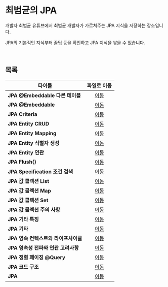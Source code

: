 # 최범균의 JPA
개발자 최범균 유튜브에서 최범균 개발자가 가르쳐주는 JPA 지식을 저장하는 장소입니다.   

JPA의 기본적인 지식부터 꿀팁 등을 확인하고 JPA 지식을 쌓을 수 있습니다.   

<br/>

## 목록
|타이틀|파일로 이동|
|---|:---:|
|**JPA @Embeddable 다른 테이블**|[이동](https://github.com/Hschan2/EverythingAboutJava/blob/master/Choibumkyun/JPA/JPA%20%40Embeddable%20%EB%8B%A4%EB%A5%B8%20%ED%85%8C%EC%9D%B4%EB%B8%94.md)|
|**JPA @Embeddable**|[이동](https://github.com/Hschan2/EverythingAboutJava/blob/master/Choibumkyun/JPA/JPA%20%40Embeddable.md)|
|**JPA Criteria**|[이동](https://github.com/Hschan2/EverythingAboutJava/blob/master/Choibumkyun/JPA/JPA%20Criteria.md)|
|**JPA Entity CRUD**|[이동](https://github.com/Hschan2/EverythingAboutJava/blob/master/Choibumkyun/JPA/JPA%20Entity%20CRUD.md)|
|**JPA Entity Mapping**|[이동](https://github.com/Hschan2/EverythingAboutJava/blob/master/Choibumkyun/JPA/JPA%20Entity%20Mapping.md)|
|**JPA Entity 식별자 생성**|[이동](https://github.com/Hschan2/EverythingAboutJava/blob/master/Choibumkyun/JPA/JPA%20Entity%20%EC%8B%9D%EB%B3%84%EC%9E%90%20%EC%83%9D%EC%84%B1.md)|
|**JPA Entity 연관**|[이동](https://github.com/Hschan2/EverythingAboutJava/blob/master/Choibumkyun/JPA/JPA%20Entity%20%EC%97%B0%EA%B4%80.md)|
|**JPA Flush()**|[이동](https://github.com/Hschan2/EverythingAboutJava/blob/master/Choibumkyun/JPA/JPA%20Flush().md)|
|**JPA Specification 조건 검색**|[이동](https://github.com/Hschan2/EverythingAboutJava/blob/master/Choibumkyun/JPA/JPA%20Specification%20%EC%A1%B0%EA%B1%B4%20%EA%B2%80%EC%83%89.md)|
|**JPA 값 콜렉션 List**|[이동](https://github.com/Hschan2/EverythingAboutJava/blob/master/Choibumkyun/JPA/JPA%20%EA%B0%92%20%EC%BD%9C%EB%A0%89%EC%85%98%20List.md)|
|**JPA 값 콜렉션 Map**|[이동](https://github.com/Hschan2/EverythingAboutJava/blob/master/Choibumkyun/JPA/JPA%20%EA%B0%92%20%EC%BD%9C%EB%A0%89%EC%85%98%20Map.md)|
|**JPA 값 콜렉션 Set**|[이동](https://github.com/Hschan2/EverythingAboutJava/blob/master/Choibumkyun/JPA/JPA%20%EA%B0%92%20%EC%BD%9C%EB%A0%89%EC%85%98%20Set.md)|
|**JPA 값 콜렉션 주의 사항**|[이동](https://github.com/Hschan2/EverythingAboutJava/blob/master/Choibumkyun/JPA/JPA%20%EA%B0%92%20%EC%BD%9C%EB%A0%89%EC%85%98%20%EC%A3%BC%EC%9D%98%20%EC%82%AC%ED%95%AD.md)|
|**JPA 기타 특징**|[이동](https://github.com/Hschan2/EverythingAboutJava/blob/master/Choibumkyun/JPA/JPA%20%EA%B8%B0%ED%83%80%20%ED%8A%B9%EC%A7%95.md)|
|**JPA 기타**|[이동](https://github.com/Hschan2/EverythingAboutJava/blob/master/Choibumkyun/JPA/JPA%20%EA%B8%B0%ED%83%80.md)|
|**JPA 영속 컨텍스트와 라이프사이클**|[이동](https://github.com/Hschan2/EverythingAboutJava/blob/master/Choibumkyun/JPA/JPA%20%EC%98%81%EC%86%8D%20%EC%BB%A8%ED%85%8D%EC%8A%A4%ED%8A%B8%EC%99%80%20%EB%9D%BC%EC%9D%B4%ED%94%84%EC%82%AC%EC%9D%B4%ED%81%B4.md)|
|**JPA 영속성 전파와 연관 고려사항**|[이동](https://github.com/Hschan2/EverythingAboutJava/blob/master/Choibumkyun/JPA/JPA%20%EC%98%81%EC%86%8D%EC%84%B1%20%EC%A0%84%ED%8C%8C%EC%99%80%20%EC%97%B0%EA%B4%80%20%EA%B3%A0%EB%A0%A4%EC%82%AC%ED%95%AD.md)|
|**JPA 정렬 페이징 @Query**|[이동](https://github.com/Hschan2/EverythingAboutJava/blob/master/Choibumkyun/JPA/JPA%20%EC%A0%95%EB%A0%AC%20%ED%8E%98%EC%9D%B4%EC%A7%95%20%40Query.md)|
|**JPA 코드 구조**|[이동](https://github.com/Hschan2/EverythingAboutJava/blob/master/Choibumkyun/JPA/JPA%20%EC%BD%94%EB%93%9C%20%EA%B5%AC%EC%A1%B0.md)|
|**JPA**|[이동](https://github.com/Hschan2/EverythingAboutJava/blob/master/Choibumkyun/JPA/JPA.md)|
